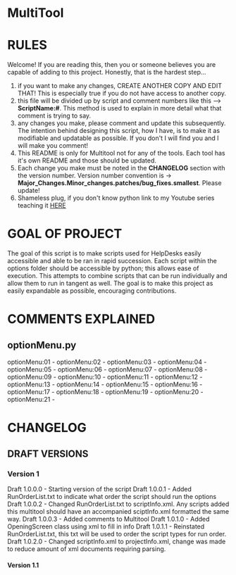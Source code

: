 # MultiTool

# RULES #

Welcome! If you are reading this, then you or someone believes you are capable of adding to this project. Honestly, that is the hardest step...
1. if you want to make any changes, CREATE ANOTHER COPY AND EDIT THAT! This is especially true if you do not have access to another copy.
2. this file will be divided up by script and comment numbers like this --> **ScriptName:#**. This method is used to explain in more detail what that comment is trying to say.
3. any changes you make, please comment and update this subsequently. The intention behind designing this script, how I have, is to make it as modifiable and updatable as possible. If you don't I will find you and I will make you comment!
4. This README is only for Multitool not for any of the tools. Each tool has it's own README and those should be updated.
5. Each change you make must be noted in the **CHANGELOG** section with the version number. Version number convention is ->
   **Major_Changes.Minor_changes.patches/bug_fixes.smallest**. Please update!
6. Shameless plug, if you don't know python link to my Youtube series teaching it [HERE][f1ccf610]

  [f1ccf610]: https://www.youtube.com/channel/UCZfKpmqhZy1mlaFQu4jiCbA?view_as=subscriber "My Youtube channel"

# GOAL OF PROJECT #

The goal of this script is to make scripts used for HelpDesks easily accessible and able to be ran in rapid succession. Each script within the options folder should be accessible by python; this allows ease of execution. This attempts to combine scripts that can be run individually and allow them to run in tangent as well. The goal is to make this project as easily expandable as possible, encouraging contributions.

# COMMENTS EXPLAINED #
## optionMenu.py ##
optionMenu:01 -
optionMenu:02 -
optionMenu:03 -
optionMenu:04 -
optionMenu:05 -
optionMenu:06 -
optionMenu:07 -
optionMenu:08 -
optionMenu:09 -
optionMenu:10 -
optionMenu:11 -
optionMenu:12 -
optionMenu:13 -
optionMenu:14 -
optionMenu:15 -
optionMenu:16 -
optionMenu:17 -
optionMenu:18 -
optionMenu:19 -
optionMenu:20 -
optionMenu:21 -

# CHANGELOG #
## DRAFT VERSIONS ##
### Version 1 ###
Draft 1.0.0.0 - Starting version of the script
Draft 1.0.0.1 - Added RunOrderList.txt to indicate what order the script should run the options
Draft 1.0.0.2 - Changed RunOrderList.txt to scriptInfo.xml. Any scripts added this multitool should have an accompanied sciptInfo.xml formatted the same way.
Draft 1.0.0.3 - Added comments to Multitool
Draft 1.0.1.0 - Added OpeningScreen class using xml to fill in info
Draft 1.0.1.1 - Reinstated RunOrderList.txt, this txt will be used to order the script types for run order.
Draft 1.0.2.0 - Changed scriptInfo.xml to projectInfo.xml, change was made to reduce amount of xml documents requiring parsing.
#### Version 1.1 ####
